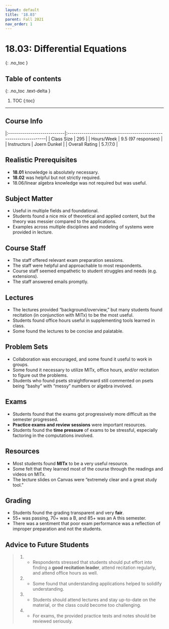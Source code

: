 ```yaml
---
layout: default
title: '18.03'
parent: Fall 2021
nav_order: 1
---
```


# 18.03: Differential Equations
{: .no_toc }

## Table of contents
{: .no_toc .text-delta }

1. TOC
{:toc}

---

## Course Info

|:----------------------------|:-------------------------------------------------------------------|
| Class Size    		| 295                                                          		|
| Hours/Week        	| 9.5 (97 responses)                                          	| 
| Instructors         	| Joern Dunkel 					|
| Overall Rating	| 5.7/7.0						|

## Realistic Prerequisites
* **18.01** knowledge is absolutely necessary.
* **18.02** was helpful but not strictly required.
* 18.06/linear algebra knowledge was not required but was useful.

## Subject Matter
* Useful in multiple fields and foundational.
* Students found a nice mix of theoretical and applied content, but the theory was messier compared to the applications.
* Examples across multiple disciplines and modeling of systems were provided in lecture.

## Course Staff
* The staff offered relevant exam preparation sessions.
* The staff were helpful and approachable to most respondents.
* Course staff seemed empathetic to student struggles and needs (e.g. extensions).
* The staff answered emails promptly.

## Lectures
* The lectures provided “background/overview,” but many students found recitation (in conjunction with MITx) to be the most useful.
* Students found office hours useful in supplementing tools learned in class.
* Some found the lectures to be concise and palatable.

## Problem Sets
* Collaboration was encouraged, and some found it useful to work in groups.
* Some found it necessary to utilize MITx, office hours, and/or recitation to figure out the problems.
* Students who found psets straightforward still commented on psets being “bashy” with “messy” numbers or algebra involved.

## Exams
* Students found that the exams got progressively more difficult as the semester progressed.
* **Practice exams and review sessions** were important resources.
* Students found the **time pressure** of exams to be stressful, especially factoring in the computations involved.

## Resources
* Most students found **MITx** to be a very useful resource.
* Some felt that they learned most of the course through the readings and videos on MITx.
* The lecture slides on Canvas were “extremely clear and a great study tool.”

## Grading
* Students found the grading transparent and very **fair**.
* 55+ was passing, 70+ was a B, and 85+ was an A this semester.
* There was a sentiment that poor exam performance was a reflection of improper preparation and not the students.

## Advice to Future Students
> 1. * Respondents stressed that students should put effort into finding a **good recitation leader**, attend recitation regularly, and attend office hours as well.
> 2. * Some found that understanding applications helped to solidify understanding.
> 3. * Students should attend lectures and stay up-to-date on the material, or the class could become too challenging.
> 4. * For exams, the provided practice tests and notes should be reviewed seriously.
